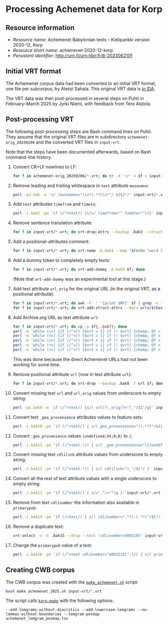 
# Processing Achemenet data for Korp

## Resource information

- *Resource name*: Achemenet Babylonian texts – Kielipankki version
  2020-12, Korp
- *Resource short name*: achemenet-2020-12-korp
- *Persistent identifier*: http://urn.fi/urn:nbn:fi:lb-2023062101

## Initial VRT format

The Achemenet corpus data had been converted to an initial VRT format,
one file per subcorpus, by Aleksi Sahala. This original VRT data is
[in IDA](https://ida.fairdata.fi/f/88855861).

The VRT data was then post-processed in several steps on Puhti in
February–March 2025 by Jyrki Niemi, with feedback from Tero Alstola.

## Post-processing VRT

The following post-processing steps are Bash command lines on Puhti.
They assume that the original VRT files are in subdirectory
`achemenet-orig_20250206` and the converted VRT files in `input-vrt`.

Note that the steps have been documented afterwards, based on Bash
command-line history.

1. Convert CR+LF newlines to LF:
   ```bash
   for f in achemenet-orig_20250206/*.vrt; do tr -d '\r' < $f > input-vrt/$(basename $f); done
   ```

2. Remove leading and trailing whitespace in `text` attribute `museumno`:
   ```bash
   perl -pi.bak -e 's/ (museumno=")\s*(.*?)\s*"/ $1$2"/' input-vrt/*.vrt
   ```

3. Add `text` attributes `timefrom` and `timeto`:
   ```bash
   perl -i.bak2 -pe 'if (/^<text/) {s/>/ timefrom="" timeto="">/}' input-vrt/*.vrt
   ```

4. Remove sentence translation attribute:
   ```bash
   for f in input-vrt/*.vrt; do vrt-drop-attrs --backup .bak3 --structure sentence --drop translation; done
   ```

5. Add a positional-attributes comment:
   ```bash
   for f in input-vrt/*.vrt; do vrt-name -b.bak4 --map "$(echo "word lemma translation sense transcription pos oraccpos normname lang msd autolemma autopos url" | tr ' ' '\n' | awk '{print "v" NR "=" $0}' | tr '\n' ' ')" $f; done
   ```

6. Add a dummy token to completely empty texts:
   ```bash
   for f in input-vrt/*.vrt; do vrt-add-dummy -b.bak5 $f; done
   ```
   (Note that `vrt-add-dummy` was an experimental tool at this stage.)

7. Add text attribute `url_orig` for the original URL (in the original
   VRT, as a positional attribute):
   ```bash
   for f in input-vrt/*.vrt; do awk -F' ' '{print $NF}' $f | grep -v '^<[!/ps]' | grep -A1 --group-sep="" '^<' | grep -v '^$' | perl -ne 'if (/^<text.*primarypub="(.*?)"/) {print "$1\t"} else {print}' > urls/$(basename $f .vrt)-urls.tsv; done
   for f in input-vrt/*.vrt; do vrt-add-struct-attrs --data urls/$(basename $f .vrt)-urls.tsv --attribute 'primarypub url_orig' --backup .bak6 $f; done
   ```

8. Add Archive.org URL as text attribute `url`:
   ```bash
   for f in input-vrt/*.vrt; do cp -p $f{,.bak7}; done
   perl -e 'while (<>) {if (/^</) {$vrt = 1} if (! $vrt) {chomp; @f = split("\t"); $u{$f[0]} = $default = $f[1]; next } if (/^<text.* primarypub="(.*?)".* url_orig="(.*?)"/) { $pub = $1; $url = $2; if ($url eq "_") {$newurl = "_"} else { ($urlid) = ($url =~ /(?:.*)\/(\d+)/); $newurl = ""; for $k (keys(%u)) { if ($pub =~ /^\Q$k/) { $newurl = "$u{$k}$urlid"; last } } if ($newurl eq "") { print STDERR "URL not found for $pub, using default\n"; $newurl = "$default$urlid" } } s/>/ url="$newurl">/; } print }' <(grep '^CT' achemenet-archive-links.tsv) input-vrt/ach_ct55.vrt.bak7 > input-vrt/ach_ct55.vrt
   perl -e 'while (<>) {if (/^</) {$vrt = 1} if (! $vrt) {chomp; @f = split("\t"); $u{$f[0]} = $f[1]; next } if (/^<text.* primarypub="(.*?)".* url_orig="(.*?)"/) { $pub = $1; $url = $2; if ($url eq "_") {$newurl = "_"} else { ($urlid) = ($url =~ /(?:.*)\/(\d+)/); for $k (keys(%u)) { if ($pub =~ /^\Q$k/) { $newurl = "$u{$k}$urlid"; last } } } s/>/ url="$newurl">/; } print }' <(grep '^YOS' achemenet-archive-links.tsv) input-vrt/ach_yos7.vrt.bak7 > input-vrt/ach_yos7.vrt
   perl -e 'while (<>) {if (/^</) {$vrt = 1} if (! $vrt) {chomp; @f = split("\t"); $u{$f[0]} = $default = $f[1]; next } if (/^<text.* primarypub="(.*?)".* url_orig="(.*?)"/) { $pub = $1; $url = $2; if ($url eq "_") {$newurl = "_"} else { ($urlid) = ($url =~ /(?:.*)\/(\d+)/); $newurl = ""; for $k (keys(%u)) { if ($pub =~ /^\Q$k/) { $newurl = "$u{$k}$urlid"; last } } if ($newurl eq "") { print STDERR "URL not found for $pub, using default\n"; $newurl = "$default$urlid" } } s/>/ url="$newurl">/; } print }' <(grep '^Bel-' achemenet-archive-links.tsv | awk '{print "Jursa, " $0}') input-vrt/ach_belremanni.vrt.bak7 > input-vrt/ach_belremanni.vrt
   perl -e 'while (<>) {if (/^</) {$vrt = 1} if (! $vrt) {chomp; @f = split("\t"); $u{$f[0]} = $f[1]; next } if (/^<text.* primarypub="(.*?)".* url_orig="(.*?)"/) { $pub = $1; $url = $2; if ($url eq "_") {$newurl = "_"} else { ($urlid) = ($url =~ /(?:.*)\/(\d+)/); $newurl = ""; for $k (keys(%u)) { if ($pub =~ /^\Q$k/) { $newurl = "$u{$k}$urlid"; last } } if ($newurl eq "") { print STDERR "URL not found for $pub\n"; } } s/>/ url="$newurl">/; } print }' <(grep '^Strass' achemenet-archive-links.tsv) input-vrt/ach_strassmaier.vrt.bak7 > input-vrt/ach_strassmaier.vrt
   perl -e 'while (<>) {if (/^</) {$vrt = 1} if (! $vrt) {chomp; @f = split("\t"); $u{$f[0]} = $f[1]; next } if (/^<text.* primarypub="(.*?)".* url_orig="(.*?)"/) { $pub = $1; $url = $2; if ($url eq "_") {$newurl = "_"} else { ($urlid) = ($url =~ /(?:.*)\/(\d+)/); $newurl = ""; for $k (keys(%u)) { if ($pub =~ /^\Q$k/) { $newurl = "$u{$k}$urlid"; last } } if ($newurl eq "") { print STDERR "URL not found for $pub\n"; } } s/>/ url="$newurl">/; } print }' <(grep -vE '^(Strassmaier|CT 55|YOS|Bel-remanni)' achemenet-archive-links.tsv) input-vrt/ach_murashu.vrt.bak7 > input-vrt/ach_murashu.vrt
   ```
   This was done because the direct Achemenet URLs had not been
   working for some time.

9. Remove positional attribute `url` (now in text attribute `url`):
   ```bash
   for f in input-vrt/*.vrt; do vrt-drop --backup .bak8 -f url $f; done
   ```

10. Convert missing text `url` and `url_orig` values from underscore
    to empty string:
    ```bash
    perl -pi.bak9 -e 'if (/^<text/) {s/( url(?:_orig)?=")_"/$1"/g}' input-vrt/ach_*.vrt
    ```

11. Convert text `_geo_provenience` attributes values to feature sets:
    ```bash
    perl -i.bak10 -pe 'if (/^<text/) { s/(_geo_provenience=")(.*?)"/$1|$2|"/; s/\|_\|/|/ }' input-vrt/*.vrt
    ```

12. Convert `_geo_provenience` values `|undefined;XX;0;0|` to `|`:
    ```bash
    perl -i.bak11 -pe 'if (/^<text.*/) { s/( _geo_provenience="\|)undefined;XX;0;0\|"/$1"/ }' input-vrt/*.vrt
    ```

13. Convert missing text `cdlilink` attribute values from underscore
    to empty string:
    ```bash
    perl -i.bak12 -pe 'if (/^<text.*/) { s/( cdlilink=")_"/$1"/ }' input-vrt/*.vrt
    ```

14. Convert all the rest of text attribute values with a single
    underscore to empty string:
    ```bash
    perl -i.bak13 -pe 'if (/^<text/) { s/="_"/=""/g }' input-vrt/*.vrt
    ```

15. Remove from text `cdlinumber` the information also available in
    `primarypub`:
    ```bash
    perl -i.bak14 -pe 'if (/<text/) { s/( cdlinumber=".*?):(.*?)"/$1"/ }' input-vrt/*.vrt
    ```

16. Remove a duplicate text:
    ```bash
    vrt-select -v -b .bak15 --drop --test 'cdlinumber=X002195' input-vrt/ach_strassmaier.vrt
    ```

17. Change the `primarypub` value of a text:
    ```bash
    perl -i.bak16 -pe 'if (/^<text cdlinumber="X002215[":]/) { s/( primarypub=").*?"/$1Strassmaier, Cambyses 81"/ }' input-vrt/ach_strassmaier.vrt
    ```

## Creating CWB corpus

The CWB corpus was created with the
[`make_achemenet.sh`](make_achemenet.sh) script:
```bash
bash make_achemenet_2025.sh input-vrt/*.vrt
```
The script calls [`korp-make`](../../scripts/korp-make) with the
following options:
```
--add-lemgrams-without-diacritics --add-lowercase-lemgrams --no-lemmas-without-boundaries --lemgram-posmap achemenet_lemgram_posmap.tsv
```
